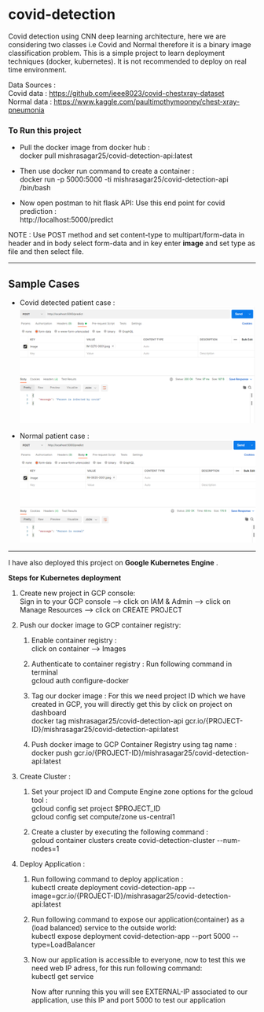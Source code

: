 # covid-detection

Covid detection using CNN deep learning architecture, here we are considering two classes i.e Covid and Normal therefore it is a binary image classification problem. This is a simple project to learn deployment techniques (docker, kubernetes). It is not recommended to deploy on real time environment.

Data Sources : <br/>
Covid data : https://github.com/ieee8023/covid-chestxray-dataset <br/>
Normal data : https://www.kaggle.com/paultimothymooney/chest-xray-pneumonia <br/>

<h3> To Run this project </h3> 

* Pull the docker image from docker hub : <br/>
docker pull mishrasagar25/covid-detection-api:latest

* Then use docker run command to create a container : <br/>
docker run -p 5000:5000 -ti mishrasagar25/covid-detection-api /bin/bash

* Now open postman to hit flask API:
Use this end point for covid prediction : <br/>
http://localhost:5000/predict

NOTE : Use POST method and set content-type to multipart/form-data in header and in body select form-data and in key enter **image** and set type as file and then select file.

<hr>

<h2> Sample Cases </h2>

* Covid detected patient case : 
![Covid example](resources/images/covid_example.PNG)

* Normal patient case : 
![Normal example](resources/images/normal_example.PNG)


<hr>

I have also deployed this project on **Google Kubernetes Engine** .

**Steps for Kubernetes deployment**

1. Create new project in GCP console: <br/>
   Sign in to your GCP console --> click on IAM & Admin --> click on Manage Resources --> click on CREATE PROJECT
  
2. Push our docker image to GCP container registry: <br/>
  
    1. Enable container registry : <br/>
      click on container --> Images
      
    2. Authenticate to container registry : Run following command in terminal <br/>
      gcloud auth configure-docker
      
    3. Tag our docker image : For this we need project ID which we have created in GCP, you will directly get this by click on project on dashboard <br/>
      docker tag mishrasagar25/covid-detection-api gcr.io/{PROJECT-ID}/mishrasagar25/covid-detection-api:latest
      
    4. Push docker image to GCP Container Registry using tag name : <br/>
      docker push gcr.io/{PROJECT-ID}/mishrasagar25/covid-detection-api:latest
      
3. Create Cluster : <br />
  
    1. Set your project ID and Compute Engine zone options for the gcloud tool : <br/>
       gcloud config set project $PROJECT_ID  <br/>
       gcloud config set compute/zone us-central1
       
    2. Create a cluster by executing the following command : <br/>
       gcloud container clusters create covid-detection-cluster --num-nodes=1
       
4. Deploy Application : <br/>
    
    1. Run following command to deploy application : <br/>
       kubectl create deployment covid-detection-app --image=gcr.io/{PROJECT-ID}/mishrasagar25/covid-detection-api:latest
      
    2. Run following command to expose our application(container) as a (load balanced) service to the outside world:<br/>
       kubectl expose deployment covid-detection-app --port 5000 --type=LoadBalancer
        
    3. Now our application is accessible to everyone, now to test this we need web IP adress, for this run following command:<br/>
       kubectl get service
       
       Now after running this you will see EXTERNAL-IP associated to our application, use this IP and port 5000 to test our application
      
      


